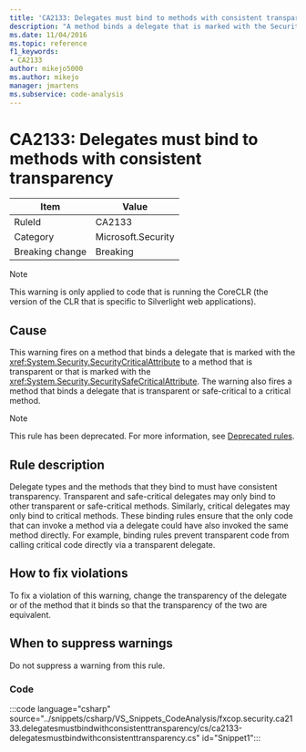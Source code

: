 ```yaml
---
title: 'CA2133: Delegates must bind to methods with consistent transparency'
description: "A method binds a delegate that is marked with the SecurityCritical attribute to a method that is transparent or that is marked with the SecuritySafeCritical attribute, or binds a delegate that is transparent or safe-critical to a critical method."
ms.date: 11/04/2016
ms.topic: reference
f1_keywords:
- CA2133
author: mikejo5000
ms.author: mikejo
manager: jmartens
ms.subservice: code-analysis
---
```

# CA2133: Delegates must bind to methods with consistent transparency


|Item|Value|
|-|-|
|RuleId|CA2133|
|Category|Microsoft.Security|
|Breaking change|Breaking|

> [!NOTE]
> This warning is only applied to code that is running the CoreCLR (the version of the CLR that is specific to Silverlight web applications).

## Cause
This warning fires on a method that binds a delegate that is marked with the <xref:System.Security.SecurityCriticalAttribute> to a method that is transparent or that is marked with the <xref:System.Security.SecuritySafeCriticalAttribute>. The warning also fires a method that binds a delegate that is transparent or safe-critical to a critical method.

> [!NOTE]
> This rule has been deprecated. For more information, see [Deprecated rules](fxcop-unported-deprecated-rules.md).

## Rule description

Delegate types and the methods that they bind to must have consistent transparency. Transparent and safe-critical delegates may only bind to other transparent or safe-critical methods. Similarly, critical delegates may only bind to critical methods. These binding rules ensure that the only code that can invoke a method via a delegate could have also invoked the same method directly. For example, binding rules prevent transparent code from calling critical code directly via a transparent delegate.

## How to fix violations

To fix a violation of this warning, change the transparency of the delegate or of the method that it binds so that the transparency of the two are equivalent.

## When to suppress warnings

Do not suppress a warning from this rule.

### Code

:::code language="csharp" source="../snippets/csharp/VS_Snippets_CodeAnalysis/fxcop.security.ca2133.delegatesmustbindwithconsistenttransparency/cs/ca2133-delegatesmustbindwithconsistenttransparency.cs" id="Snippet1":::
